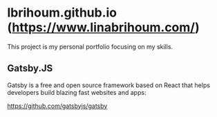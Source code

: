 # lbrihoum.github.io (https://www.linabrihoum.com/)

This project is my personal portfolio focusing on my skills.

## Gatsby.JS

Gatsby is a free and open source framework based on React that helps developers build blazing fast websites and apps:

https://github.com/gatsbyjs/gatsby
